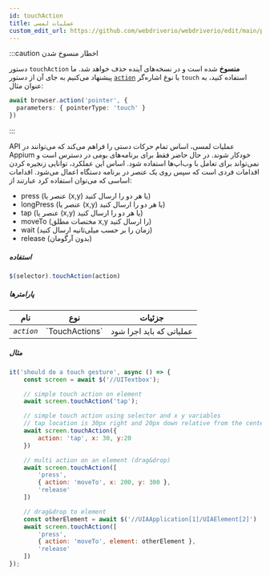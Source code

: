 ```yaml
---
id: touchAction
title: عملیات لمسی
custom_edit_url: https://github.com/webdriverio/webdriverio/edit/main/packages/webdriverio/src/commands/element/touchAction.ts
---
```


:::caution اخطار منسوخ شدن

دستور `touchAction` __منسوخ__ شده است و در نسخه‌های آینده حذف خواهد شد.
ما پیشنهاد می‌کنیم به جای آن از دستور [`action`](/docs/api/browser/action) با 
نوع اشاره‌گر `touch` استفاده کنید، به عنوان مثال:

```ts
await browser.action('pointer', {
  parameters: { pointerType: 'touch' }
})
```

:::

API عملیات لمسی، اساس تمام حرکات دستی را فراهم می‌کند که می‌توانند در Appium خودکار شوند.
در حال حاضر فقط برای برنامه‌های بومی در دسترس است و نمی‌تواند برای تعامل با وب‌اپ‌ها استفاده شود.
اساس این عملکرد، توانایی زنجیره کردن اقدامات فردی است که سپس
روی یک عنصر در برنامه دستگاه اعمال می‌شود. اقدامات اساسی که می‌توان استفاده کرد عبارتند از:

- press (عنصر یا (x,y) یا هر دو را ارسال کنید)
- longPress (عنصر یا (x,y) یا هر دو را ارسال کنید)
- tap (عنصر یا (x,y) یا هر دو را ارسال کنید)
- moveTo (مختصات مطلق x,y را ارسال کنید)
- wait (زمان را بر حسب میلی‌ثانیه ارسال کنید)
- release (بدون آرگومان)

##### استفاده

```js
$(selector).touchAction(action)
```

##### پارامترها

<table>
  <thead>
    <tr>
      <th>نام</th><th>نوع</th><th>جزئیات</th>
    </tr>
  </thead>
  <tbody>
    <tr>
      <td><code><var>action</var></code></td>
      <td>`TouchActions`</td>
      <td>عملیاتی که باید اجرا شود</td>
    </tr>
  </tbody>
</table>

##### مثال

```js title="touchAction.js"
it('should do a touch gesture', async () => {
    const screen = await $('//UITextbox');

    // simple touch action on element
    await screen.touchAction('tap');

    // simple touch action using selector and x y variables
    // tap location is 30px right and 20px down relative from the center of the element
    await screen.touchAction({
        action: 'tap', x: 30, y:20
    })

    // multi action on an element (drag&drop)
    await screen.touchAction([
        'press',
        { action: 'moveTo', x: 200, y: 300 },
        'release'
    ])

    // drag&drop to element
    const otherElement = await $('//UIAApplication[1]/UIAElement[2]')
    await screen.touchAction([
        'press',
        { action: 'moveTo', element: otherElement },
        'release'
    ])
});
```